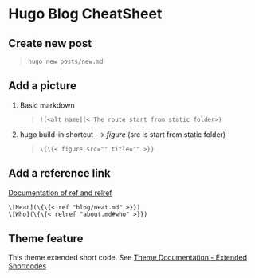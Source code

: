 # Hugo Blog CheatSheet


## Create new post

> `hugo new posts/new.md`

## Add a picture

1.  Basic markdown

    > `![<alt name](< The route start from static folder>)`

2.  hugo build-in shortcut --> _figure_ (src is start from static folder)
    > `\{\{< figure src="" title="" >}}`

## Add a reference link

[Documentation of ref and relref](https://gohugo.io/content-management/shortcodes#ref-and-relref)

```
\[Neat](\{\{< ref "blog/neat.md" >}})
\[Who](\{\{< relref "about.md#who" >}})
```

## Theme feature

This theme extended short code. See [Theme Documentation - Extended Shortcodes](https://hugoloveit.com/theme-documentation-extended-shortcodes/#13-person)


